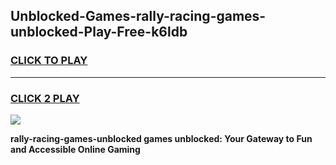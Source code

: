 
## Unblocked-Games-rally-racing-games-unblocked-Play-Free-k6ldb
<h3>
<a href="https://premium76.site?title=rally-racing-games-unblocked&ref=18A1">CLICK TO PLAY</a></h3>
<hr>

<h3>
<a href="https://premium76.site?title=rally-racing-games-unblocked&ref=18A1">CLICK 2 PLAY</a>
  
</h3>

<a href="https://premium76.site?title=rally-racing-games-unblocked&ref=18A1"><img src="https://clearcache.store/games.png"></a>


**rally-racing-games-unblocked games unblocked: Your Gateway to Fun and Accessible Online Gaming**
